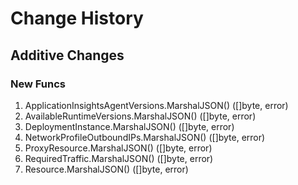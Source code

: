 # Change History

## Additive Changes

### New Funcs

1. ApplicationInsightsAgentVersions.MarshalJSON() ([]byte, error)
1. AvailableRuntimeVersions.MarshalJSON() ([]byte, error)
1. DeploymentInstance.MarshalJSON() ([]byte, error)
1. NetworkProfileOutboundIPs.MarshalJSON() ([]byte, error)
1. ProxyResource.MarshalJSON() ([]byte, error)
1. RequiredTraffic.MarshalJSON() ([]byte, error)
1. Resource.MarshalJSON() ([]byte, error)
